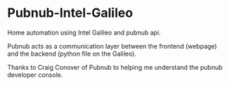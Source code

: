# Pubnub-Intel-Galileo

Home automation using Intel Galileo and pubnub api.

Pubnub acts as a communication layer between the frontend (webpage) and the backend (python file on the Galileo).

Thanks to Craig Conover of Pubnub to helping me understand the pubnub developer console.
